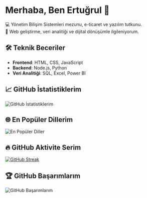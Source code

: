 
<!--# 📊 GitHub Stats:
![](https://github-readme-stats.vercel.app/api?username=ertugrulsarsar&theme=dark&hide_border=false&include_all_commits=false&count_private=false)<br/>
![](https://github-readme-streak-stats.herokuapp.com/?user=ertugrulsarsar&theme=dark&hide_border=false)<br/>
![](https://github-readme-stats.vercel.app/api/top-langs/?username=ertugrulsarsar&theme=dark&hide_border=false&include_all_commits=false&count_private=false&layout=compact)-->


# Merhaba, Ben Ertuğrul 👋

💻 Yönetim Bilişim Sistemleri mezunu, e-ticaret ve yazılım tutkunu.  
🚀 Web geliştirme, veri analitiği ve dijital dönüşümle ilgileniyorum.

## 🛠️ Teknik Beceriler
- **Frontend**: HTML, CSS, JavaScript
- **Backend**: Node.js, Python
- **Veri Analitiği**: SQL, Excel, Power BI

## 📈 GitHub İstatistiklerim
![GitHub İstatistiklerim](https://github-readme-stats.vercel.app/api?username=ertugrulsarsar&show_icons=true&theme=radical)

## 🌐 En Popüler Dillerim
![En Popüler Diller](https://github-readme-stats.vercel.app/api/top-langs/?username=ertugrulsarsar&layout=compact&theme=radical)

## 🔥 GitHub Aktivite Serim
[![GitHub Streak](https://streak-stats.demolab.com?user=ertugrulsarsar&theme=radical&hide_border=true)](https://git.io/streak-stats)

## 🏆 GitHub Başarımlarım
![GitHub Başarımlarım](https://github-profile-trophy.vercel.app/?username=ertugrulsarsar&theme=radical&no-frame=true&margin-w=10)


